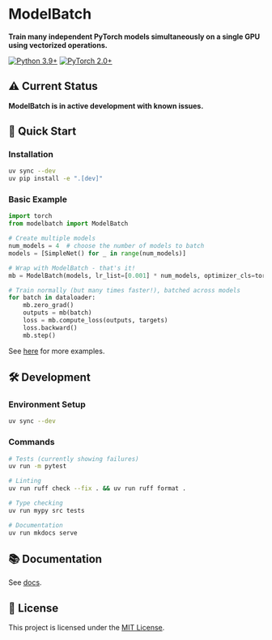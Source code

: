 # ModelBatch

**Train many independent PyTorch models simultaneously on a single GPU using vectorized operations.**

[![Python 3.9+](https://img.shields.io/badge/python-3.9+-blue.svg)](https://www.python.org/downloads/)
[![PyTorch 2.0+](https://img.shields.io/badge/PyTorch-2.0+-orange.svg)](https://pytorch.org/)

## ⚠️ Current Status

**ModelBatch is in active development with known issues.**

## 🚀 Quick Start

### Installation

```bash
uv sync --dev
uv pip install -e ".[dev]"
```

### Basic Example

```python
import torch
from modelbatch import ModelBatch

# Create multiple models
num_models = 4  # choose the number of models to batch
models = [SimpleNet() for _ in range(num_models)]

# Wrap with ModelBatch - that's it!
mb = ModelBatch(models, lr_list=[0.001] * num_models, optimizer_cls=torch.optim.Adam)

# Train normally (but many times faster!), batched across models
for batch in dataloader:
    mb.zero_grad()
    outputs = mb(batch)
    loss = mb.compute_loss(outputs, targets)  
    loss.backward()
    mb.step()
```

See [here](examples) for more examples.

## 🛠️ Development

### Environment Setup

```bash
uv sync --dev
```

### Commands

```bash
# Tests (currently showing failures)
uv run -m pytest

# Linting  
uv run ruff check --fix . && uv run ruff format .

# Type checking
uv run mypy src tests

# Documentation
uv run mkdocs serve
```

## 📚 Documentation

See [docs](docs/index.md).

## 📄 License

This project is licensed under the [MIT License](LICENSE).
